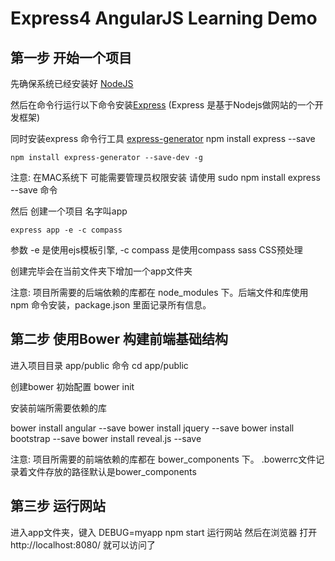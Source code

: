 # Express4 AngularJS Learning Demo


## 第一步 开始一个项目
先确保系统已经安装好 [NodeJS](https://nodejs.org/)

然后在命令行运行以下命令安装[Express](http://expressjs.com/) (Express 是基于Nodejs做网站的一个开发框架)

同时安装express 命令行工具 [express-generator](http://expressjs.com/starter/generator.html)
    npm install express --save

    npm install express-generator --save-dev -g

注意: 在MAC系统下 可能需要管理员权限安装 请使用 sudo npm install express --save  命令



然后 创建一个项目 名字叫app

    express app -e -c compass

参数 -e 是使用ejs模板引擎, -c compass 是使用compass sass CSS预处理

创建完毕会在当前文件夹下增加一个app文件夹

注意: 项目所需要的后端依赖的库都在 node_modules 下。后端文件和库使用npm 命令安装，package.json 里面记录所有信息。


## 第二步 使用Bower 构建前端基础结构

进入项目目录 app/public   命令 cd app/public

创建bower 初始配置  bower init

安装前端所需要依赖的库

bower install angular --save
bower install jquery --save
bower install bootstrap --save
bower install reveal.js --save

注意: 项目所需要的前端依赖的库都在 bower_components 下。 .bowerrc文件记录着文件存放的路径默认是bower_components


## 第三步 运行网站

进入app文件夹，键入 DEBUG=myapp npm start 运行网站  然后在浏览器 打开http://localhost:8080/ 就可以访问了



